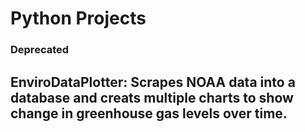 # Python Projects


### Deprecated 
## EnviroDataPlotter: Scrapes NOAA data into a database and creats multiple charts to show change in greenhouse gas levels over time.
